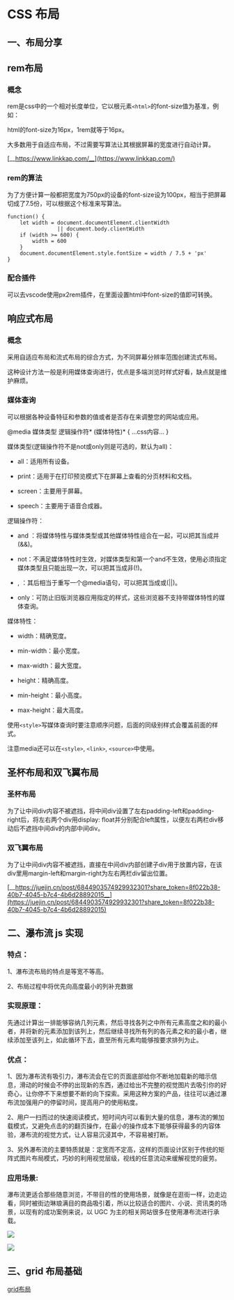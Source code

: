 # CSS 布局
## 一、布局分享

## rem布局

### 概念

rem是css中的一个相对长度单位，它以根元素`<html>`的font-size值为基准，例如：

html的font-size为16px，1rem就等于16px。

大多数用于自适应布局，不过需要写算法让其根据屏幕的宽度进行自动计算。

[__https://www.linkkap.com/__](https://www.linkkap.com/)

### rem的算法

为了方便计算一般都把宽度为750px的设备的font-size设为100px，相当于把屏幕切成了7.5份，可以根据这个标准来写算法。

```text
function() {
	let width = document.documentElement.clientWidth 
				|| document.body.clientWidth
    if (width >= 600) {
		width = 600
    }
	document.documentElement.style.fontSize = width / 7.5 + 'px'
}
```

### 配合插件

可以去vscode使用px2rem插件，在里面设置html中font-size的值即可转换。

## 响应式布局

### 概念

采用自适应布局和流式布局的综合方式，为不同屏幕分辨率范围创建流式布局。

这种设计方法一般是利用媒体查询进行，优点是多端浏览时样式好看，缺点就是维护麻烦。

### 媒体查询

可以根据各种设备特征和参数的值或者是否存在来调整您的网站或应用。

@media 媒体类型 逻辑操作符*  (媒体特性)* { ...css内容... }

媒体类型(逻辑操作符不是not或only则是可选的，默认为all)：

- all：适用所有设备。

- print：适用于在打印预览模式下在屏幕上查看的分页材料和文档。

- screen：主要用于屏幕。

- speech：主要用于语音合成器。

逻辑操作符：

- and ：将媒体特性与媒体类型或其他媒体特性组合在一起，可以把其当成并(&&)。

- not：不满足媒体特性时生效，对媒体类型和第一个and不生效，使用必须指定媒体类型且只能出现一次，可以把其当成非(!)。

- , ：其后相当于重写一个@media语句，可以把其当成或(||)。

- only：可防止旧版浏览器应用指定的样式，这些浏览器不支持带媒体特性的媒体查询。

媒体特性：

- width：精确宽度。

- min-width：最小宽度。

- max-width：最大宽度。

- height：精确高度。

- min-height：最小高度。

- max-height：最大高度。

使用`<style>`写媒体查询时要注意顺序问题，后面的同级别样式会覆盖前面的样式。

注意media还可以在`<style>`, `<link>`, `<source>`中使用。

## 圣杯布局和双飞翼布局

### 圣杯布局

为了让中间div内容不被遮挡，将中间div设置了左右padding-left和padding-right后，将左右两个div用display: float并分别配合left属性，以便左右两栏div移动后不遮挡中间div的内部中间div。

### 双飞翼布局

为了让中间div内容不被遮挡，直接在中间div内部创建子div用于放置内容，在该div里用margin-left和margin-right为左右两栏div留出位置。

[__https://juejin.cn/post/6844903574929932301?share_token=8f022b38-40b7-4045-b7c4-4b6d28892015__](https://juejin.cn/post/6844903574929932301?share_token=8f022b38-40b7-4045-b7c4-4b6d28892015)

## 二、瀑布流 js 实现

### 特点：

1、瀑布流布局的特点是等宽不等高。

2、布局过程中将优先向高度最小的列补充数据

### **实现原理：**

先通过计算出一排能够容纳几列元素，然后寻找各列之中所有元素高度之和的最小者，并将新的元素添加到该列上，然后继续寻找所有列的各元素之和的最小者，继续添加至该列上，如此循环下去，直至所有元素均能够按要求排列为止。

### **优点**：

1、因为瀑布流有吸引力，瀑布流会在它的页面底部给你不断地加载新的暗示信息，滑动的时候会不停的出现新的东西，通过给出不完整的视觉图片去吸引你的好奇心，让你停不下来想要不断的向下探索。采用这种方案的产品，往往可以通过瀑布流加强用户的停留时间，提高用户的使用粘度。



2、用户一扫而过的快速阅读模式，短时间内可以看到大量的信息，瀑布流的懒加载模式，又避免点击的的翻页操作，在最小的操作成本下能够获得最多的内容体验，瀑布流的视觉方式，让人容易沉浸其中，不容易被打断。



3、另外瀑布流的主要特质就是：定宽而不定高，这样的页面设计区别于传统的矩阵式图片布局模式，巧妙的利用视觉层级，视线的任意流动来缓解视觉的疲劳。

### 应用场景:

瀑布流更适合那些随意浏览，不带目的性的使用场景，就像是在逛街一样，边走边看，同时被街边琳琅满目的商品吸引着，所以比较适合的图片、小说、资讯类的场景，以现有的成功案例来说，以 UGC 为主的相关网站很多在使用瀑布流进行承载。

![](/images/auto/CSS%E5%B8%83%E5%B1%80/image1.png)

![](/images/auto/CSS%E5%B8%83%E5%B1%80/image2.png)



## 三、grid 布局基础

[grid布局](./grid%20%E5%B8%83%E5%B1%80.md)

